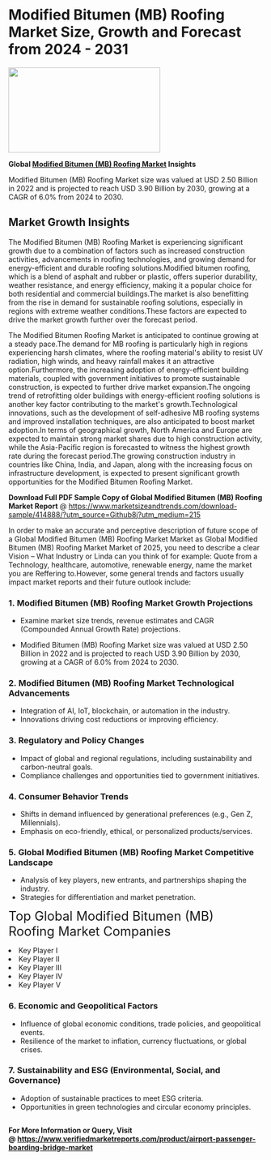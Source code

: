 <H1>Modified Bitumen (MB) Roofing Market Size, Growth and Forecast from 2024 - 2031</H1><img class="aligncenter size-medium wp-image-584254" src="https://thirdeyenews.in/wp-content/uploads/2024/09/Global-Market-Research-300x168.jpeg" alt="" width="300" height="168" /><p><strong>Global&nbsp;<a href="https://www.marketsizeandtrends.com/download-sample/414888/?utm_source=Github8j?utm_medium=215">Modified Bitumen (MB) Roofing Market</a> Insights</strong></p><p>Modified Bitumen (MB) Roofing Market size was valued at USD 2.50 Billion in 2022 and is projected to reach USD 3.90 Billion by 2030, growing at a CAGR of 6.0% from 2024 to 2030.</p><p><h2>Market Growth Insights</h2> <p>The Modified Bitumen (MB) Roofing Market is experiencing significant growth due to a combination of factors such as increased construction activities, advancements in roofing technologies, and growing demand for energy-efficient and durable roofing solutions.Modified bitumen roofing, which is a blend of asphalt and rubber or plastic, offers superior durability, weather resistance, and energy efficiency, making it a popular choice for both residential and commercial buildings.The market is also benefitting from the rise in demand for sustainable roofing solutions, especially in regions with extreme weather conditions.These factors are expected to drive the market growth further over the forecast period.</p> <p>The Modified Bitumen Roofing Market is anticipated to continue growing at a steady pace.The demand for MB roofing is particularly high in regions experiencing harsh climates, where the roofing material's ability to resist UV radiation, high winds, and heavy rainfall makes it an attractive option.Furthermore, the increasing adoption of energy-efficient building materials, coupled with government initiatives to promote sustainable construction, is expected to further drive market expansion.The ongoing trend of retrofitting older buildings with energy-efficient roofing solutions is another key factor contributing to the market's growth.Technological innovations, such as the development of self-adhesive MB roofing systems and improved installation techniques, are also anticipated to boost market adoption.In terms of geographical growth, North America and Europe are expected to maintain strong market shares due to high construction activity, while the Asia-Pacific region is forecasted to witness the highest growth rate during the forecast period.The growing construction industry in countries like China, India, and Japan, along with the increasing focus on infrastructure development, is expected to present significant growth opportunities for the Modified Bitumen Roofing Market.<p><span class=""><strong>Download Full PDF Sample Copy of Global Modified Bitumen (MB) Roofing Market Report</strong> @ <a href="https://www.marketsizeandtrends.com/download-sample/414888/?utm_source=Github8j?utm_medium=215" target="_blank">https://www.marketsizeandtrends.com/download-sample/414888/?utm_source=Github8j?utm_medium=215</a></span></p><p>In order to make an accurate and perceptive description of future scope of a Global&nbsp;Modified Bitumen (MB) Roofing Market Market as Global&nbsp;Modified Bitumen (MB) Roofing Market Market of 2025, you need to describe a clear Vision &ndash; What Industry or Linda can you think of for example: Quote from a Technology, healthcare, automotive, renewable energy, name the market you are Reffering to.However, some general trends and factors usually impact market reports and their future outlook include:</p><h3>1.&nbsp;<strong>Modified Bitumen (MB) Roofing Market Growth Projections</strong></h3><ul><li>Examine market size trends, revenue estimates and CAGR (Compounded Annual Growth Rate) projections.</li><li><p>Modified Bitumen (MB) Roofing Market size was valued at USD 2.50 Billion in 2022 and is projected to reach USD 3.90 Billion by 2030, growing at a CAGR of 6.0% from 2024 to 2030.</p></li></ul><h3>2.&nbsp;<strong>Modified Bitumen (MB) Roofing Market Technological Advancements</strong></h3><ul><li>Integration of AI, IoT, blockchain, or automation in the industry.</li><li>Innovations driving cost reductions or improving efficiency.</li></ul><h3>3.&nbsp;<strong>Regulatory and Policy Changes</strong></h3><ul><li>Impact of global and regional regulations, including sustainability and carbon-neutral goals.</li><li>Compliance challenges and opportunities tied to government initiatives.</li></ul><h3>4.&nbsp;<strong>Consumer Behavior Trends</strong></h3><ul><li>Shifts in demand influenced by generational preferences (e.g., Gen Z, Millennials).</li><li>Emphasis on eco-friendly, ethical, or personalized products/services.</li></ul><h3>5.&nbsp;<strong>Global Modified Bitumen (MB) Roofing Market Competitive Landscape</strong></h3><ul><li>Analysis of key players, new entrants, and partnerships shaping the industry.</li><li>Strategies for differentiation and market penetration.</li></ul><p data-pm-slice="1 1 []"><span style="color: inherit; font-family: inherit; font-size: 25px;">Top Global Modified Bitumen (MB) Roofing Market Companies</span></p><div class="" data-test-id=""><p><li>Key Player I</li><li> Key Player II</li><li> Key Player III</li><li> Key Player IV</li><li> Key Player V</li></p></div><h3>6.&nbsp;<strong>Economic and Geopolitical Factors</strong></h3><ul><li>Influence of global economic conditions, trade policies, and geopolitical events.</li><li>Resilience of the market to inflation, currency fluctuations, or global crises.</li></ul><h3>7.&nbsp;<strong>Sustainability and ESG (Environmental, Social, and Governance)</strong></h3><ul><li>Adoption of sustainable practices to meet ESG criteria.</li><li>Opportunities in green technologies and circular economy principles.</li></ul><h2><strong style="font-size: 14px;">For More Information or Query, Visit @&nbsp;</strong><a style="background-color: #ffffff; font-size: 14px;" href="https://www.marketsizeandtrends.com/report/modified-bitumen-mb-roofing-market/" target="_blank">https://www.verifiedmarketreports.com/product/airport-passenger-boarding-bridge-market</a></h2>